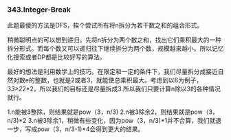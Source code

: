 ### 343.Integer-Break

此题最傻的方法是DFS，挨个尝试所有将n拆分为若干数之和的组合形式。

稍微聪明点的可以想到递归。先将n拆分为两个数之和，找出它们乘积最大的一种拆分形式。而每个数又可以递归往下继续拆分为两个数，规模越来越小。所以记忆化搜索或者DP都是比较好写的算法。

最好的想法是利用数学上的技巧。在限定和一定的条件下，我们尽量拆分成接近自然对数e的整数，也就是2或者3，就能使总乘积最大。考虑到以6为例子，3*3>2*2*2，所以我们的目标还是尽量拆成3.所以我们只要计算n除以3的各种情况就行。

1.n能被3整除，则结果就是pow（3，n/3)
2.n被3除余2，则结果就是pow（3，n/3)*2
3.n被3除余1，稍微有些变化，因为pow（3，n/3)*1并不合算，我们就退一步，写成pow（3，n/3-1)*4会得到更大的结果。
